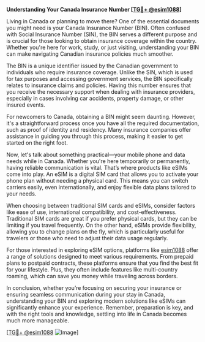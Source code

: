 **Understanding Your Canada Insurance Number [[TG💪+ @esim1088](https://t.me/s/esim1088)]**

Living in Canada or planning to move there? One of the essential documents you might need is your Canada Insurance Number (BIN). Often confused with Social Insurance Number (SIN), the BIN serves a different purpose and is crucial for those looking to obtain insurance coverage within the country. Whether you're here for work, study, or just visiting, understanding your BIN can make navigating Canadian insurance policies much smoother.

The BIN is a unique identifier issued by the Canadian government to individuals who require insurance coverage. Unlike the SIN, which is used for tax purposes and accessing government services, the BIN specifically relates to insurance claims and policies. Having this number ensures that you receive the necessary support when dealing with insurance providers, especially in cases involving car accidents, property damage, or other insured events.

For newcomers to Canada, obtaining a BIN might seem daunting. However, it's a straightforward process once you have all the required documentation, such as proof of identity and residency. Many insurance companies offer assistance in guiding you through this process, making it easier to get started on the right foot.

Now, let's talk about something practical—your mobile phone and data needs while in Canada. Whether you're here temporarily or permanently, having reliable communication is vital. That’s where products like eSIMs come into play. An eSIM is a digital SIM card that allows you to activate your phone plan without needing a physical card. This means you can switch carriers easily, even internationally, and enjoy flexible data plans tailored to your needs.

When choosing between traditional SIM cards and eSIMs, consider factors like ease of use, international compatibility, and cost-effectiveness. Traditional SIM cards are great if you prefer physical cards, but they can be limiting if you travel frequently. On the other hand, eSIMs provide flexibility, allowing you to change plans on the fly, which is particularly useful for travelers or those who need to adjust their data usage regularly.

For those interested in exploring eSIM options, platforms like [esim1088](https://t.me/s/esim1088) offer a range of solutions designed to meet various requirements. From prepaid plans to postpaid contracts, these platforms ensure that you find the best fit for your lifestyle. Plus, they often include features like multi-country roaming, which can save you money while traveling across borders.

In conclusion, whether you’re focusing on securing your insurance or ensuring seamless communication during your stay in Canada, understanding your BIN and exploring modern solutions like eSIMs can significantly enhance your experience. Remember, preparation is key, and with the right tools and knowledge, settling into life in Canada becomes much more manageable.

[[TG💪+ @esim1088](https://t.me/s/esim1088) ![Image](https://i.postimg.cc/Y0z9fWf4/image.png)]